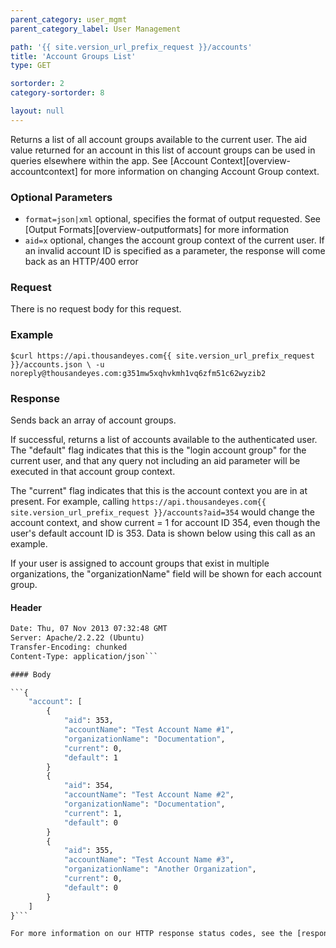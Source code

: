 ```yaml
---
parent_category: user_mgmt
parent_category_label: User Management

path: '{{ site.version_url_prefix_request }}/accounts'
title: 'Account Groups List'
type: GET

sortorder: 2
category-sortorder: 8

layout: null
---
```


Returns a list of all account groups available to the current user.  The aid value returned for an account in this list of account groups can be used in queries elsewhere within the app.  See [Account Context][overview-accountcontext] for more information on changing Account Group context.

### Optional Parameters

* `format=json|xml` optional, specifies the format of output requested.  See [Output Formats][overview-outputformats] for more information
* `aid=x` optional, changes the account group context of the current user.  If an invalid account ID is specified as a parameter, the response will come back as an HTTP/400 error

### Request

There is no request body for this request.

### Example

`$curl https://api.thousandeyes.com{{ site.version_url_prefix_request }}/accounts.json \
  -u noreply@thousandeyes.com:g351mw5xqhvkmh1vq6zfm51c62wyzib2`

### Response

Sends back an array of account groups.

If successful, returns a list of accounts available to the authenticated user.  The "default" flag indicates that this is the "login account group" for the current user, and that any query not including an aid parameter will be executed in that account group context.

The "current" flag indicates that this is the account context you are in at present.  For example, calling `https://api.thousandeyes.com{{ site.version_url_prefix_request }}/accounts?aid=354` would change the account context, and show current = 1 for account ID 354, even though the user's default account ID is 353.  Data is shown below using this call as an example.

If your user is assigned to account groups that exist in multiple organizations, the "organizationName" field will be shown for each account group.

#### Header

```HTTP/1.1 200 OK
Date: Thu, 07 Nov 2013 07:32:48 GMT
Server: Apache/2.2.22 (Ubuntu)
Transfer-Encoding: chunked
Content-Type: application/json```

#### Body

```{
    "account": [
        {
            "aid": 353,
            "accountName": "Test Account Name #1",
            "organizationName": "Documentation",
            "current": 0,
            "default": 1
        }
        {
            "aid": 354,
            "accountName": "Test Account Name #2",
            "organizationName": "Documentation",
            "current": 1,
            "default": 0
        }
        {
            "aid": 355,
            "accountName": "Test Account Name #3",
            "organizationName": "Another Organization",
            "current": 0,
            "default": 0
        }
    ]
}```

For more information on our HTTP response status codes, see the [response status codes documentation][overview-responsestatuscodes].